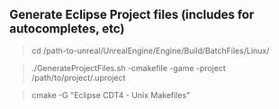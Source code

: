 

Generate Eclipse Project files (includes for autocompletes, etc)
----------------------------------------------------------------

> cd /path-to-unreal/UnrealEngine/Engine/Build/BatchFiles/Linux/

> ./GenerateProjectFiles.sh -cmakefile -game -project /path/to/project/<project-name>.uproject 


> cmake -G "Eclipse CDT4 - Unix Makefiles"
